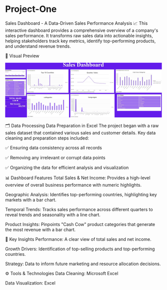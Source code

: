 # Project-One
Sales Dashboard - A Data-Driven Sales Performance Analysis 📈
This interactive dashboard provides a comprehensive overview of a company's sales performance. It transforms raw sales data into actionable insights, helping stakeholders track key metrics, identify top-performing products, and understand revenue trends.

📸 Visual Preview
<p align="center">
<img width="600" src="https://github.com/samaahmed-1/project-one/blob/main/Sales%20DASHOARD.jpg?raw=true" alt="Sales Dashboard Preview">
</p>

🗂 Data Processing
Data Preparation in Excel
The project began with a raw sales dataset that contained various sales and customer details. Key data cleaning and preparation steps included:

✅ Ensuring data consistency across all records

✅ Removing any irrelevant or corrupt data points

✅ Organizing the data for efficient analysis and visualization

📊 Dashboard Features
Total Sales & Net Income: Provides a high-level overview of overall business performance with numeric highlights.

Geographic Analysis: Identifies top-performing countries, highlighting key markets with a bar chart.

Temporal Trends: Tracks sales performance across different quarters to reveal trends and seasonality with a line chart.

Product Insights: Pinpoints "Cash Cow" product categories that generate the most revenue with a bar chart.

🔑 Key Insights
Performance: A clear view of total sales and net income.

Growth Drivers: Identification of top-selling products and top-performing countries.

Strategy: Data to inform future marketing and resource allocation decisions.

⚙️ Tools & Technologies
Data Cleaning: Microsoft Excel

Data Visualization: Excel

